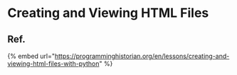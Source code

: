 # Creating and Viewing HTML Files

## Ref.

{% embed url="https://programminghistorian.org/en/lessons/creating-and-viewing-html-files-with-python" %}



